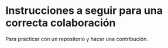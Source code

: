 # Instrucciones a seguir para una correcta colaboración
Para practicar con un repositorio y hacer una contribución.
